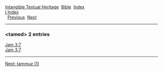 [Intangible Textual Heritage](../../index)  [Bible](../index) 
[Index](index)   
[t Index](_t_)  
  [Previous](c11286)  [Next](c11288) 

------------------------------------------------------------------------

### &lt;tamed&gt; 2 entries

[Jam 3:7](../kjv/jam003.htm#007)  
[Jam 3:7](../kjv/jam003.htm#007)  

------------------------------------------------------------------------

[Next: tammuz (1)](c11288)

